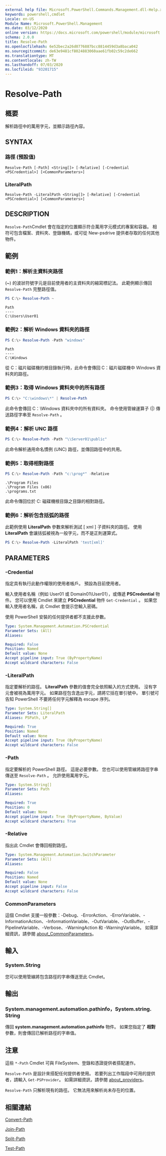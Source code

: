 ```yaml
---
external help file: Microsoft.PowerShell.Commands.Management.dll-Help.xml
keywords: powershell,cmdlet
Locale: en-US
Module Name: Microsoft.PowerShell.Management
ms.date: 03/12/2020
online version: https://docs.microsoft.com/powershell/module/microsoft.powershell.management/resolve-path?view=powershell-7&WT.mc_id=ps-gethelp
schema: 2.0.0
title: Resolve-Path
ms.openlocfilehash: 6e52bec2a26d0776887bcc8814459d3a8baca042
ms.sourcegitcommit: de63e9481cf8024883060aae61fb02c59c2de662
ms.translationtype: MT
ms.contentlocale: zh-TW
ms.lasthandoff: 07/03/2020
ms.locfileid: "93201715"
---
```

# Resolve-Path

## 概要
解析路徑中的萬用字元，並顯示路徑內容。

## SYNTAX

### 路徑 (預設值)

```
Resolve-Path [-Path] <String[]> [-Relative] [-Credential <PSCredential>] [<CommonParameters>]
```

### LiteralPath

```
Resolve-Path -LiteralPath <String[]> [-Relative] [-Credential <PSCredential>] [<CommonParameters>]
```

## DESCRIPTION

`Resolve-Path`Cmdlet 會在指定的位置顯示符合萬用字元模式的專案和容器。 相符可包含檔案、資料夾、登錄機碼，或可從 New-psdrive 提供者存取的任何其他物件。

## 範例

### 範例1：解析主資料夾路徑

 (~) 的波狀符號字元是目前使用者的主資料夾的縮寫標記法。 此範例顯示傳回 `Resolve-Path` 完整路徑值。

```powershell
PS C:\> Resolve-Path ~
```

```Output
Path
----
C:\Users\User01
```

### 範例2：解析 Windows 資料夾的路徑

```powershell
PS C:\> Resolve-Path -Path "windows"
```

```Output
Path
----
C:\Windows
```

從 C：磁片磁碟機的根目錄執行時，此命令會傳回 C：磁片磁碟機中 Windows 資料夾的路徑。

### 範例3：取得 Windows 資料夾中的所有路徑

```powershell
PS C:\> "C:\windows\*" | Resolve-Path
```

此命令會傳回 C：\Windows 資料夾中的所有資料夾。 命令使用管線運算子 (|) 傳送路徑字串至 `Resolve-Path` 。

### 範例4：解析 UNC 路徑

```powershell
PS C:\> Resolve-Path -Path "\\Server01\public"
```

此命令解析通用命名慣例 (UNC) 路徑，並傳回路徑中的共用。

### 範例5：取得相對路徑

```powershell
PS C:\> Resolve-Path -Path "c:\prog*" -Relative
```

```Output
.\Program Files
.\Program Files (x86)
.\programs.txt
```

此命令傳回位於 C: 磁碟機根目錄之目錄的相對路徑。

### 範例6：解析包含括弧的路徑

此範例使用 **LiteralPath** 參數來解析測試 \[ xml \] 子資料夾的路徑。
使用 **LiteralPath** 會讓括弧被視為一般字元，而不是正則運算式。

```powershell
PS C:\> Resolve-Path -LiteralPath 'test[xml]'
```

## PARAMETERS

### -Credential

指定具有執行此動作權限的使用者帳戶。 預設為目前使用者。

輸入使用者名稱（例如 User01 或 Domain01\User01），或傳遞 **PSCredential** 物件。 您可以使用 Cmdlet 來建立 **PSCredential** 物件 `Get-Credential` 。 如果您輸入使用者名稱，此 Cmdlet 會提示您輸入密碼。

使用 PowerShell 安裝的任何提供者都不支援此參數。

```yaml
Type: System.Management.Automation.PSCredential
Parameter Sets: (All)
Aliases:

Required: False
Position: Named
Default value: None
Accept pipeline input: True (ByPropertyName)
Accept wildcard characters: False
```

### -LiteralPath

指定要解析的路徑。 **LiteralPath** 參數的值會完全依照輸入的方式使用。 沒有字元會被視為萬用字元。 如果路徑包含逸出字元，請將它括在單引號中。 單引號可告知 PowerShell 不要將任何字元解釋為 escape 序列。

```yaml
Type: System.String[]
Parameter Sets: LiteralPath
Aliases: PSPath, LP

Required: True
Position: Named
Default value: None
Accept pipeline input: True (ByPropertyName)
Accept wildcard characters: False
```

### -Path

指定要解析的 PowerShell 路徑。 這是必要參數。 您也可以使用管線將路徑字串傳送至 `Resolve-Path` 。 允許使用萬用字元。

```yaml
Type: System.String[]
Parameter Sets: Path
Aliases:

Required: True
Position: 0
Default value: None
Accept pipeline input: True (ByPropertyName, ByValue)
Accept wildcard characters: True
```

### -Relative

指出此 Cmdlet 會傳回相對路徑。

```yaml
Type: System.Management.Automation.SwitchParameter
Parameter Sets: (All)
Aliases:

Required: False
Position: Named
Default value: None
Accept pipeline input: False
Accept wildcard characters: False
```

### CommonParameters

這個 Cmdlet 支援一般參數：-Debug、-ErrorAction、-ErrorVariable、-InformationAction、-InformationVariable、-OutVariable、-OutBuffer、-PipelineVariable、-Verbose、-WarningAction 和 -WarningVariable。 如需詳細資訊，請參閱 [about_CommonParameters](../Microsoft.PowerShell.Core/About/about_CommonParameters.md)。

## 輸入

### System.String

您可以使用管線將包含路徑的字串傳送至此 Cmdlet。

## 輸出

### System.management.automation.pathinfo，System.string. String

傳回 **system.management.automation.pathinfo** 物件。 如果您指定了 **相對** 參數，則會傳回已解析路徑的字串值。

## 注意

這些 `*-Path` Cmdlet 可與 FileSystem、登錄和憑證提供者搭配運作。

`Resolve-Path` 是設計來搭配任何提供者使用。 若要列出工作階段中可用的提供者，請輸入 `Get-PSProvider`。 如需詳細資訊，請參閱 [about_providers](../microsoft.powershell.core/about/about_providers.md)。

`Resolve-Path` 只解析現有的路徑。 它無法用來解析尚未存在的位置。

## 相關連結

[Convert-Path](Convert-Path.md)

[Join-Path](Join-Path.md)

[Split-Path](Split-Path.md)

[Test-Path](Test-Path.md)
